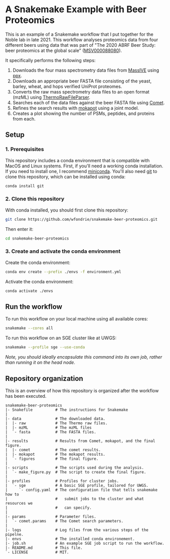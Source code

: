 # A Snakemake Example with Beer Proteomics

This is an example of a Snakemake workflow that I put together for the Noble
lab in late 2021. This workflow analyses proteomics data from four different
beers using data that was part of "The 2020 ABRF Beer Study: beer proteomics at
the global scale"
([MSV000088080](https://massive.ucsd.edu/ProteoSAFe/dataset.jsp?task=b1d83491073946d3b617b739e9b9f378)).

It specifically performs the following steps:
1. Downloads the four mass spectrometry data files from
   [MassIVE](https://massive.ucsd.edu/ProteoSAFe/static/massive.jsp) using
   [ppx](https://ppx.readthedocs.io/en/latest/).
2. Downloads an appropriate beer FASTA file consisting of the yeast, barley,
   wheat, and hops verified UniProt proteomes.
3. Converts the raw mass spectrometry data files to an open format (mzML) using
   [ThermoRawFileParser](https://github.com/compomics/ThermoRawFileParser).
4. Searches each of the data files against the beer FASTA file using
   [Comet](https://uwpr.github.io/Comet/).
5. Refines the search results with
   [mokapot](https://mokapot.readthedocs.io/en/latest/) using a joint model.
5. Creates a plot showing the number of PSMs, peptides, and proteins from each.


## Setup

### 1. Prerequisites
This repository includes a conda environment that is compatible with MacOS and
Linux systems. First, if you'll need a working conda installation. If you need
to install one, I recommend
[miniconda](https://docs.conda.io/en/latest/miniconda.html). You'll also need
[git](https://git-scm.com/) to clone this repository, which can be installed
using conda:

``` sh
conda install git
```

### 2. Clone this repository
With conda installed, you should first clone this repository:

``` sh
git clone https://github.com/wfondrie/snakemake-beer-proteomics.git
```
Then enter it:

``` sh
cd snakemake-beer-proteomics
```


### 3. Create and activate the conda environment

Create the conda environment:

``` sh
conda env create --prefix ./envs -f environment.yml
```

Activate the conda environment:

``` sh
conda activate ./envs
```

## Run the workflow

To run this workflow on your local machine using all available cores:

``` sh
snakemake --cores all
```

To run this workflow on an SGE cluster like at UWGS:

``` sh
snakemake --profile sge --use-conda
```
*Note, you should ideally encapsulate this command into its own job, rather than running it on the head node.*

## Repository organization

This is an overview of how this repository is organized after the workflow 
has been executed.

```
snakemake-beer-proteomics
|- Snakefile          # The instructions for Snakemake
|
|- data               # The downloaded data.
|  |- raw             # The Thermo raw files.
|  |- mzML            # The mzML files
|  `- fasta           # The FASTA files.
|
|- results            # Results from Comet, mokapot, and the final figure.
|  |- comet           # The comet results.
|  |- mokapot         # The mokapot results.
|  `- figures         # The final figure.
|
|- scripts            # The scripts used during the analysis.
|  `- make_figure.py  # The script to create the final figure.
|
|- profiles           # Profiles for cluster jobs.
|  `- sge             # A basic SGE profile, tailored for UWGS.
|     `- config.yaml  # The configuration file that tells snakemake how to 
|                     #   submit jobs to the cluster and what resources we
|                     #   can specify.
|
|- params             # Parameter files.
|  `- comet.params    # The Comet search parameters. 
|
|- logs               # Log files from the various steps of the pipelne.
|- envs               # The installed conda environement.
|- job.sh             # An example SGE job script to run the workflow.
|- README.md          # This file.
`- LICENSE            # MIT.
```

